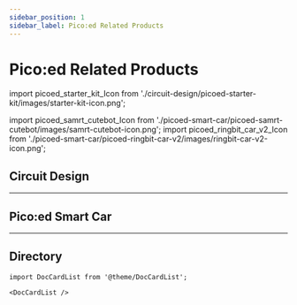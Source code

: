 ```yaml
---
sidebar_position: 1
sidebar_label: Pico:ed Related Products
---
```


# Pico:ed Related Products

import picoed_starter_kit_Icon from './circuit-design/picoed-starter-kit/images/starter-kit-icon.png';

import picoed_samrt_cutebot_Icon from './picoed-smart-car/picoed-samrt-cutebot/images/samrt-cutebot-icon.png';
import picoed_ringbit_car_v2_Icon from './picoed-smart-car/picoed-ringbit-car-v2/images/ringbit-car-v2-icon.png';


## Circuit Design
---

<cardbox>
  <card
    href="./circuit-design/picoed-starter-kit/"
    title="Picoed Starter Kit"
    description="The Pico:ed Little Scientist Kit is a Pico:ed starter kit developed by the ELECFREAKS team for teens to learn circuits and programming. The kit provides numerous electronic components such as LEDs, buttons, buzzers, temperature sensors, servos, motors and colorful light rings. It also comes with numerous reference cases and detailed documentation to help you get started quickly. The Pico:ed Little Scientist Kit accompanies you into the wonderful world of electronics."
    img={picoed_starter_kit_Icon}
  />
</cardbox>

## Pico:ed Smart Car
---

<cardbox>
  <card
    href="./picoed-smart-car/picoed-samrt-cutebot"
    title="Pico:ed Smart Cutebot kit"
    description="ELECFREAKS Pico:ed Smart Cutebot is a rear-drive smart car driven by dual high speed motors. There are many on-board equipments on the Pico:ed Smart Cutebot including ultrasonic sensor, two RGB LED headlights, clearance lamps on thebo ttom, two line-tracking probes, an active buzzer as the horn and so on! Let's drive your first smart carELECFREAKS Pico:ed Smart Cutebot is a rear-drive smart car driven by dual high speed motors."
    img={picoed_samrt_cutebot_Icon}
  />
  <card
    href="./picoed-smart-car/picoed-ringbit-car-v2"
    title="Picoed Ringbit V2 Kit"
    description="Ring:bit car is a DIY smart car which is based on Pico:ed board and ELECFREAKS Ring:bit. It adopts modular assembly and programming-driven method, which is easy to learn. It will bring a rich experience to your creation. Next, let's take a look at the details of the Ring:bit car kit."
    img={picoed_ringbit_car_v2_Icon}
  />
</cardbox>

## Directory

```mdx-code-block
import DocCardList from '@theme/DocCardList';

<DocCardList />
```
